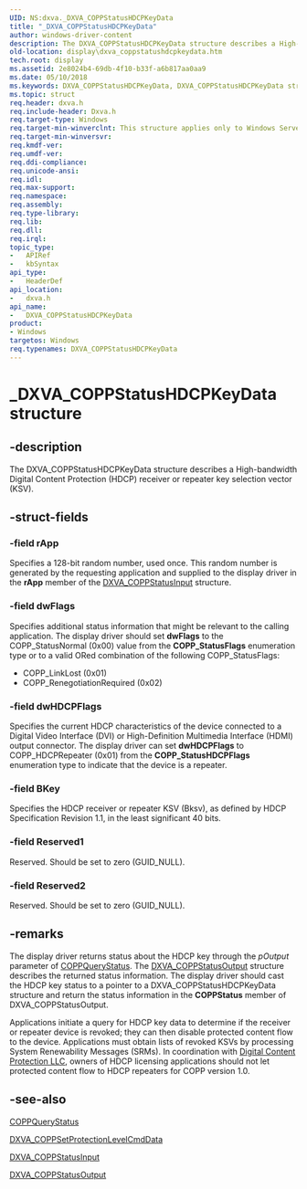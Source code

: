 ```yaml
---
UID: NS:dxva._DXVA_COPPStatusHDCPKeyData
title: "_DXVA_COPPStatusHDCPKeyData"
author: windows-driver-content
description: The DXVA_COPPStatusHDCPKeyData structure describes a High-bandwidth Digital Content Protection (HDCP) receiver or repeater key selection vector (KSV).
old-location: display\dxva_coppstatushdcpkeydata.htm
tech.root: display
ms.assetid: 2e8024b4-69db-4f10-b33f-a6b817aa0aa9
ms.date: 05/10/2018
ms.keywords: DXVA_COPPStatusHDCPKeyData, DXVA_COPPStatusHDCPKeyData structure [Display Devices], _DXVA_COPPStatusHDCPKeyData, display.dxva_coppstatushdcpkeydata, dxva/DXVA_COPPStatusHDCPKeyData, dxvaref_6aca4a16-16df-46ab-be65-b6033258f781.xml
ms.topic: struct
req.header: dxva.h
req.include-header: Dxva.h
req.target-type: Windows
req.target-min-winverclnt: This structure applies only to Windows Server 2003 with SP1 and later, and Windows XP with SP2 and later.
req.target-min-winversvr: 
req.kmdf-ver: 
req.umdf-ver: 
req.ddi-compliance: 
req.unicode-ansi: 
req.idl: 
req.max-support: 
req.namespace: 
req.assembly: 
req.type-library: 
req.lib: 
req.dll: 
req.irql: 
topic_type:
-	APIRef
-	kbSyntax
api_type:
-	HeaderDef
api_location:
-	dxva.h
api_name:
-	DXVA_COPPStatusHDCPKeyData
product:
- Windows
targetos: Windows
req.typenames: DXVA_COPPStatusHDCPKeyData
---
```


# _DXVA_COPPStatusHDCPKeyData structure


## -description


The DXVA_COPPStatusHDCPKeyData structure describes a High-bandwidth Digital Content Protection (HDCP) receiver or repeater key selection vector (KSV).


## -struct-fields




### -field rApp

Specifies a 128-bit random number, used once. This random number is generated by the requesting application and supplied to the display driver in the <b>rApp</b> member of the <a href="https://msdn.microsoft.com/library/windows/hardware/ff563899">DXVA_COPPStatusInput</a> structure.


### -field dwFlags

Specifies additional status information that might be relevant to the calling application. The display driver should set <b>dwFlags</b> to the COPP_StatusNormal (0x00) value from the <b>COPP_StatusFlags</b> enumeration type or to a valid ORed combination of the following COPP_StatusFlags:

<ul>
<li>
COPP_LinkLost (0x01)

</li>
<li>
COPP_RenegotiationRequired (0x02)

</li>
</ul>

### -field dwHDCPFlags

Specifies the current HDCP characteristics of the device connected to a Digital Video Interface (DVI) or High-Definition Multimedia Interface (HDMI) output connector. The display driver can set <b>dwHDCPFlags</b> to COPP_HDCPRepeater (0x01) from the <b>COPP_StatusHDCPFlags</b> enumeration type to indicate that the device is a repeater.


### -field BKey

Specifies  the HDCP receiver or repeater KSV (Bksv), as defined by HDCP Specification Revision 1.1, in the least significant 40 bits.


### -field Reserved1

Reserved. Should be set to zero (GUID_NULL).


### -field Reserved2

Reserved. Should be set to zero (GUID_NULL).


## -remarks



The display driver returns status about the HDCP key through the <i>pOutput</i> parameter of <a href="https://msdn.microsoft.com/library/windows/hardware/ff539652">COPPQueryStatus</a>. The <a href="https://msdn.microsoft.com/library/windows/hardware/ff563903">DXVA_COPPStatusOutput</a> structure describes the returned status information. The display driver should cast the HDCP key status to a pointer to a DXVA_COPPStatusHDCPKeyData structure and return the status information in the <b>COPPStatus</b> member of DXVA_COPPStatusOutput. 

Applications initiate a query for HDCP key data to determine if the receiver or repeater device is revoked; they can then disable protected content flow to the device. Applications must obtain lists of revoked KSVs by processing System Renewability Messages (SRMs). In coordination with <a href="https://go.microsoft.com/fwlink/p/?linkid=38728">Digital Content Protection LLC</a>, owners of HDCP licensing applications should not let protected content flow to HDCP repeaters for COPP version 1.0.




## -see-also




<a href="https://msdn.microsoft.com/library/windows/hardware/ff539652">COPPQueryStatus</a>



<a href="https://msdn.microsoft.com/library/windows/hardware/ff563143">DXVA_COPPSetProtectionLevelCmdData</a>



<a href="https://msdn.microsoft.com/library/windows/hardware/ff563899">DXVA_COPPStatusInput</a>



<a href="https://msdn.microsoft.com/library/windows/hardware/ff563903">DXVA_COPPStatusOutput</a>
 

 

